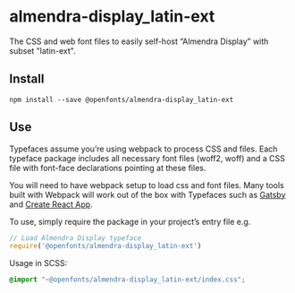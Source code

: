 
# almendra-display_latin-ext

The CSS and web font files to easily self-host “Almendra Display” with subset "latin-ext".

## Install

`npm install --save @openfonts/almendra-display_latin-ext`

## Use

Typefaces assume you’re using webpack to process CSS and files. Each typeface
package includes all necessary font files (woff2, woff) and a CSS file with
font-face declarations pointing at these files.

You will need to have webpack setup to load css and font files. Many tools built
with Webpack will work out of the box with Typefaces such as [Gatsby](https://github.com/gatsbyjs/gatsby)
and [Create React App](https://github.com/facebookincubator/create-react-app).

To use, simply require the package in your project’s entry file e.g.

```javascript
// Load Almendra Display typeface
require('@openfonts/almendra-display_latin-ext')
```

Usage in SCSS:
```scss
@import "~@openfonts/almendra-display_latin-ext/index.css";
```
